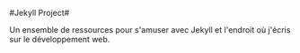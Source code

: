 #Jekyll Project#

Un ensemble de ressources pour s'amuser avec Jekyll et l'endroit où j'écris sur le développement web.